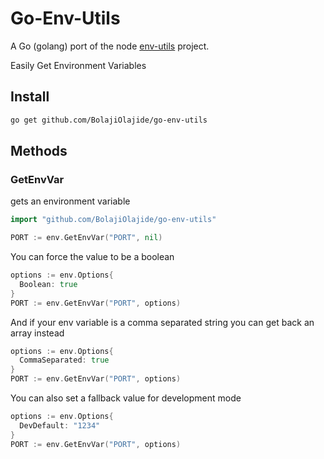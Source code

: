 # Go-Env-Utils

A Go (golang) port of the node [env-utils](https://github.com/danethurber/env-utils) project.

Easily Get Environment Variables

## Install

```sh
go get github.com/BolajiOlajide/go-env-utils
```

## Methods

### GetEnvVar

gets an environment variable

```go
import "github.com/BolajiOlajide/go-env-utils"

PORT := env.GetEnvVar("PORT", nil)
```

You can force the value to be a boolean

```go
options := env.Options{
  Boolean: true
}
PORT := env.GetEnvVar("PORT", options)
```

And if your env variable is a comma separated string you can get back an array instead

```go
options := env.Options{
  CommaSeparated: true
}
PORT := env.GetEnvVar("PORT", options)
```

You can also set a fallback value for development mode

```go
options := env.Options{
  DevDefault: "1234"
}
PORT := env.GetEnvVar("PORT", options)
```

